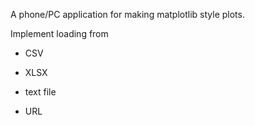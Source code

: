 A phone/PC application for making matplotlib style plots.


Implement loading from
 - CSV
 - XLSX
 - text file

 - URL